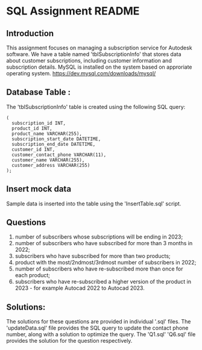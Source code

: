 # SQL Assignment README

## Introduction 
This assignment focuses on managing a subscription service for Autodesk software. We have a table named 'tblSubscriptionInfo' that stores data about customer subscriptions, including customer information and subscription details.
MySQL is installed on the system based on approriate operating system. https://dev.mysql.com/downloads/mysql/

## Database Table :
The 'tblSubscriptionInfo' table is created using the following SQL query:

``` CREATE TABLE tblSubscriptionInfo
(
  subscription_id INT,
  product_id INT,
  product_name VARCHAR(255),
  subscription_start_date DATETIME,
  subscription_end_date DATETIME,
  customer_id INT,
  customer_contact_phone VARCHAR(11),
  customer_name VARCHAR(255),
  customer_address VARCHAR(255)
);
```

## Insert mock data 
Sample data is inserted into the table using the 'InsertTable.sql' script.

## Questions 
1. number of subscribers whose subscriptions will be ending in 2023;
2. number of subscribers who have subscribed for more than 3 months in 2022;
3. subscribers who have subscribed for more than two products;
4. product with the most/2ndmost/3rdmost number of subscribers in 2022;
5. number of subscribers who have re-subscribed more than once for each product;
6. subscribers who have re-subscribed a higher version of the product in 2023 - for example Autocad 2022 to Autocad 2023.

## Solutions:
The solutions for these questions are provided in individual '.sql' files. 
The 'updateData.sql' file provides the SQL query to update the contact phone number, along with a solution to optimize the query. 
The 'Q1.sql' 'Q6.sql' file provides the solution for the question respectively.
